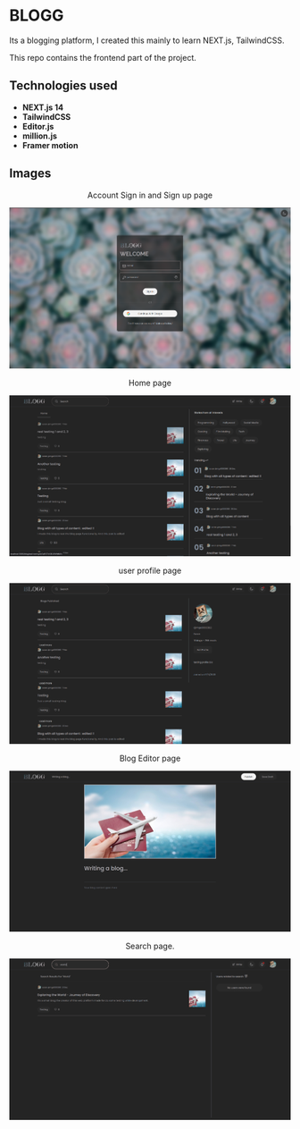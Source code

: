 # BLOGG

Its a blogging platform, I created this mainly to learn NEXT.js, TailwindCSS.

This repo contains the frontend part of the project.

## Technologies used

- **NEXT.js 14**
- **TailwindCSS**
- **Editor.js**
- **million.js**
- **Framer motion**

## Images

<center>Account Sign in and Sign up page</center>

![Image](./markdownImages/bb_acc.png)

<center>Home page</center>

![Image](./markdownImages/bb_home.png)

<center>user profile page</center>

![Image](./markdownImages/bb_up.png)

<center>Blog Editor page</center>

![Image](./markdownImages/bb_wri.png)

<center>Search page.</center>

![Image](./markdownImages/bb_s.png)
